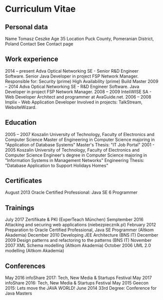 # Curriculum Vitae

## Personal data

Name
Tomasz Ceszke
Age
35
Location
Puck County, Pomeranian District, Poland
Contact
See Contact page

## Work experience

2014 – present
Adva Optical Networking SE - Senior R&D Engineer Software.
Senior Java Developer in project FSP Network Manager.
Responsible for:
Security (prime)
High Availability (prime)
Build Master
2009 – 2014
Adva Optical Networking SE - R&D Engineer Software.
Java Developer in project FSP Network Manager.
2008 – 2009
InteliWISE SA - Web Developer
Architect and programmer at AvaGuide.net.
2006 – 2008
Implix - Web Application Developer
Involved in projects: TalkStream, WebsiteWizard.

## Education

2005 – 2007
Koszalin University of Technology, Faculty of Electronics and Computer Science
Master of Engineering in Computer Science majoring in "Application of Database Systems"
Master's Thesis: "IT Job Portal"
2001 - 2005
Koszalin University of Technology, Faculty of Electronics and Computer Science
Engineer's degree in Computer Science majoring in "Information Systems in Management Networks"
Engineering Thesis: "Database Application to Support Holidays Homes"

## Certificates

August 2013
Oracle Certified Professional: Java SE 6 Programmer

## Trainings

July 2017
Zertifikate & PKI (ExperTeach München)
Semptember 2016
Attacking and securing web applications (niebezpiecznik.pl)
February 2012
Preparation to Oracle Certified Professional, Java SE Programmer (Altkom Akademia)
December 2010
Developing JEE Architecture (BNS IT)
December 2009
Design patterns and refactoring to the patterns (BNS IT)
November 2007
XML Schema modelling (Altkom Akademia)
October 2006
UML 2.0 modelling (Altkom Akademia)

## Conferences

May 2016
infoShare 2017: Tech, New Media & Startups Festival
May 2017
infoShare 2016: Tech, New Media & Startups Festival
May 2015
Geecon 2015: Lets move the JAVA WORLD!
June 2014
33rd Degree: Conference for Java Masters
